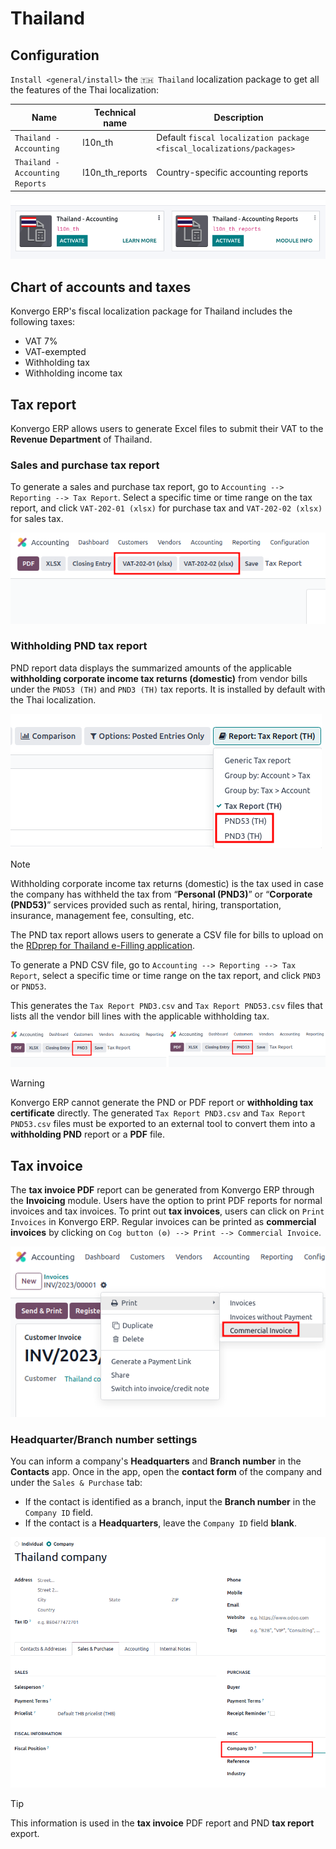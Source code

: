 # Thailand

## Configuration

`Install <general/install>` the `🇹🇭 Thailand` localization package to
get all the features of the Thai localization:

| Name                            | Technical name                                 | Description                                                           |
|---------------------------------|------------------------------------------------|-----------------------------------------------------------------------|
| `Thailand - Accounting`         | <span class="title-ref">l10n_th</span>         | Default `fiscal localization package <fiscal_localizations/packages>` |
| `Thailand - Accounting Reports` | <span class="title-ref">l10n_th_reports</span> | Country-specific accounting reports                                   |

![Thailand localization modules](thailand/modules.png)

## Chart of accounts and taxes

Konvergo ERP's fiscal localization package for Thailand includes the following
taxes:

- VAT 7%
- VAT-exempted
- Withholding tax
- Withholding income tax

## Tax report

Konvergo ERP allows users to generate Excel files to submit their VAT to the
**Revenue Department** of Thailand.

### Sales and purchase tax report

To generate a sales and purchase tax report, go to
`Accounting --> Reporting --> Tax
Report`. Select a specific time or time range on the tax report, and
click `VAT-202-01 (xlsx)` for purchase tax and `VAT-202-02 (xlsx)` for
sales tax.

![Thai purchase and sales taxes reports](thailand/tax-report.png)

### Withholding PND tax report

PND report data displays the summarized amounts of the applicable
**withholding corporate income tax returns (domestic)** from vendor
bills under the `PND53 (TH)` and `PND3 (TH)` tax reports. It is
installed by default with the Thai localization.

![PND tax reports](thailand/pnd-report.png)

> [!NOTE]
> Withholding corporate income tax returns (domestic) is the tax used in
> case the company has withheld the tax from “**Personal (PND3)**” or
> “**Corporate (PND53)**” services provided such as rental, hiring,
> transportation, insurance, management fee, consulting, etc.

The PND tax report allows users to generate a CSV file for bills to
upload on the [RDprep for Thailand e-Filling
application](https://efiling.rd.go.th/rd-cms/).

To generate a PND CSV file, go to
`Accounting --> Reporting --> Tax Report`, select a specific time or
time range on the tax report, and click `PND3` or `PND53`.

This generates the `Tax Report PND3.csv` and `Tax Report PND53.csv`
files that lists all the vendor bill lines with the applicable
withholding tax.

![PND3 and PND53 CSV files](thailand/pnd3-pnd53.png)

> [!WARNING]
> Konvergo ERP cannot generate the PND or PDF report or **withholding tax
> certificate** directly. The generated `Tax Report PND3.csv` and
> `Tax Report PND53.csv` files must be exported to an external tool to
> convert them into a **withholding PND** report or a **PDF** file.

## Tax invoice

The **tax invoice PDF** report can be generated from Konvergo ERP through the
**Invoicing** module. Users have the option to print PDF reports for
normal invoices and tax invoices. To print out **tax invoices**, users
can click on `Print Invoices` in Konvergo ERP. Regular invoices can be printed
as **commercial invoices** by clicking on `Cog button (⚙️) --> Print -->
Commercial Invoice`.

![Commercial invoice printing](thailand/tax-invoice.png)

### Headquarter/Branch number settings

You can inform a company's **Headquarters** and **Branch number** in the
**Contacts** app. Once in the app, open the **contact form** of the
company and under the `Sales & Purchase` tab:

- If the contact is identified as a branch, input the **Branch number**
  in the `Company ID` field.
- If the contact is a **Headquarters**, leave the `Company ID` field
  **blank**.

![Company Headquarter/Branch number](thailand/contact.png)

> [!TIP]
> This information is used in the **tax invoice** PDF report and PND
> **tax report** export.
